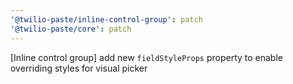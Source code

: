```yaml
---
'@twilio-paste/inline-control-group': patch
'@twilio-paste/core': patch
---
```


[Inline control group] add new `fieldStyleProps` property to enable overriding styles for visual picker
